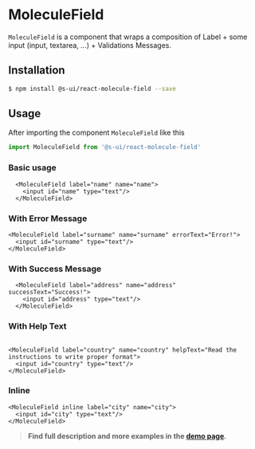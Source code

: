 # MoleculeField


`MoleculeField` is a component that wraps a composition of Label + some input (input, textarea, ...) + Validations  Messages. 


## Installation

```sh
$ npm install @s-ui/react-molecule-field --save
```

## Usage

After importing the component `MoleculeField` like this

```javascript
import MoleculeField from '@s-ui/react-molecule-field'
```

### Basic usage
    
```
  <MoleculeField label="name" name="name">
    <input id="name" type="text"/>
  </MoleculeField>
```

### With Error Message 
```
<MoleculeField label="surname" name="surname" errorText="Error!">
  <input id="surname" type="text"/>
</MoleculeField>
```

### With Success Message 

```
  <MoleculeField label="address" name="address" successText="Success!">
    <input id="address" type="text"/>
  </MoleculeField>
```

### With Help Text

```

<MoleculeField label="country" name="country" helpText="Read the instructions to write proper format">
  <input id="country" type="text"/>
</MoleculeField>
```

### Inline
```
<MoleculeField inline label="city" name="city">
  <input id="city" type="text"/>
</MoleculeField>
```


> **Find full description and more examples in the [demo page](https://sui-components.now.sh/workbench/molecule/field/demo).**
